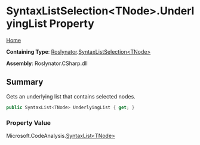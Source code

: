<a name="_Top"></a>

# SyntaxListSelection\<TNode>\.UnderlyingList Property

[Home](../../../README.md#_Top)

**Containing Type**: [Roslynator](../../README.md#_Top)\.[SyntaxListSelection\<TNode>](../README.md#_Top)

**Assembly**: Roslynator\.CSharp\.dll

## Summary

Gets an underlying list that contains selected nodes\.

```csharp
public SyntaxList<TNode> UnderlyingList { get; }
```

### Property Value

Microsoft\.CodeAnalysis\.[SyntaxList\<TNode>](https://docs.microsoft.com/en-us/dotnet/api/microsoft.codeanalysis.syntaxlist-1)

